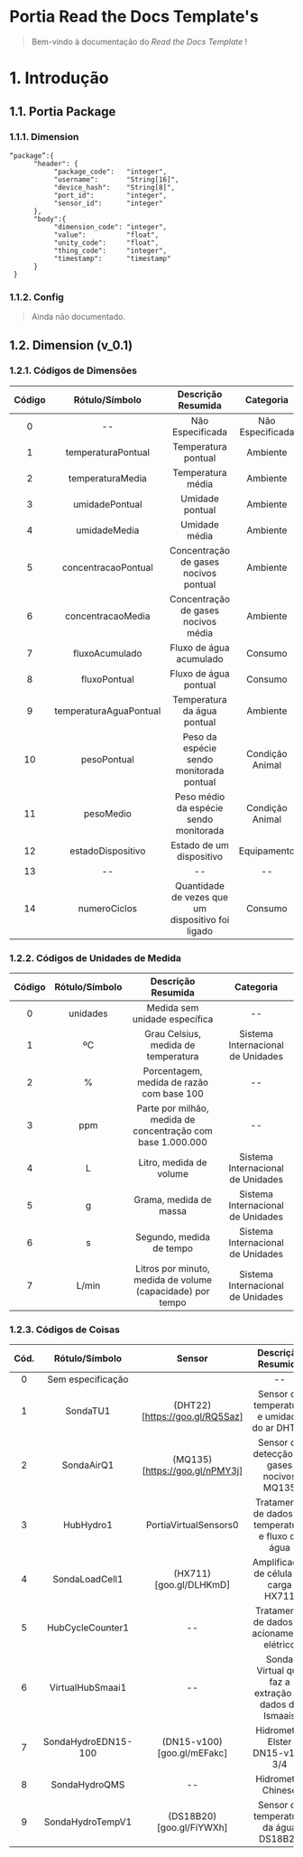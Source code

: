Portia Read the Docs Template's
================================

> Bem-vindo à documentação do *Read the Docs Template* !


# 1. Introdução 

##   1.1. Portia Package

###    1.1.1. Dimension 

    “package”:{
          "header": {
               "package_code":   "integer",
               "username":       "String[16]",
               "device_hash":    "String[8]",
               "port_id":        "integer",
               "sensor_id":      "integer"
          },
          "body":{
               "dimension_code": "integer",
               "value":          "float",
               "unity_code":     "float",
               "thing_code":     "integer",               
               "timestamp":      "timestamp"
          }
     }

###    1.1.2. Config 
 
> Ainda não documentado. 

##   1.2. Dimension (v_0.1)

###    1.2.1. Códigos de Dimensões 


|**Código**|**Rótulo/Símbolo**       |**Descrição Resumida**                              |**Categoria**     |
|:--------:|:-----------------------:|:--------------------------------------------------:|:----------------:|
|0         |--                       |Não Especificada                                    |Não Especificada  |
|1         |temperaturaPontual       |Temperatura pontual                                 |Ambiente          |
|2         |temperaturaMedia         |Temperatura média                                   |Ambiente          |
|3         |umidadePontual           |Umidade pontual                                     |Ambiente          |
|4         |umidadeMedia             |Umidade média                                       |Ambiente          |
|5         |concentracaoPontual      |Concentração de gases nocivos pontual               |Ambiente          |
|6         |concentracaoMedia        |Concentração de gases nocivos média                 |Ambiente          |
|7         |fluxoAcumulado           |Fluxo de água acumulado                             |Consumo           |
|8         |fluxoPontual             |Fluxo de água pontual                               |Consumo           |
|9         |temperaturaAguaPontual   |Temperatura da água pontual                         |Ambiente          |
|10        |pesoPontual              |Peso da espécie sendo monitorada pontual            |Condição Animal   |
|11        |pesoMedio                |Peso médio da espécie sendo monitorada              |Condição Animal   |
|12        |estadoDispositivo        |Estado de um dispositivo                            |Equipamento       |
|13        |--                       |--                                                  |--                |
|14        |numeroCiclos             |Quantidade de vezes que um dispositivo foi ligado   |Consumo           |

###    1.2.2. Códigos de Unidades de Medida 


|**Código**|**Rótulo/Símbolo**       |**Descrição Resumida**                                      |**Categoria**                    |
|:--------:|:-----------------------:|:----------------------------------------------------------:|:-------------------------------:|
|0         |unidades                 |Medida sem unidade específica                               |--                               |
|1         |ºC                       |Grau Celsius, medida de temperatura                         |Sistema Internacional de Unidades|
|2         |%                        |Porcentagem, medida de razão com base 100                   |--                               |
|3         |ppm                      |Parte por milhão, medida de concentração com base 1.000.000 |--                               |
|4         |L                        |Litro, medida  de volume                                    |Sistema Internacional de Unidades| 
|5         |g                        |Grama, medida de massa                                      |Sistema Internacional de Unidades|
|6         |s                        |Segundo, medida de tempo                                    |Sistema Internacional de Unidades|
|7         |L/min                    |Litros por minuto, medida de volume (capacidade) por tempo  |Sistema Internacional de Unidades|


###    1.2.3. Códigos de Coisas 


|**Cód.**|**Rótulo/Símbolo**  |**Sensor**                      |**Descrição Resumida**                                      |**Categoria**            |
|:------:|:------------------:|:------------------------------:|:----------------------------------------------------------:|:-----------------------:|
|0       |Sem especificação   |                                |--                                                          |--                       |
|1       |SondaTU1            |(DHT22)[https://goo.gl/RQ5Saz]  |Sensor de temperatura e umidade do ar DHT22                 |Passivo                  |
|2       |SondaAirQ1          |(MQ135)[https://goo.gl/nPMY3j]  |Sensor de detecção de gases nocivos MQ135                   |Passivo                  |
|3       |HubHydro1           |PortiaVirtualSensors0           |Tratamento de dados de temperatura e fluxo da água          |Complexo ativo           |
|4       |SondaLoadCell1      |(HX711)[goo.gl/DLHKmD]          |Amplificador de célula de carga HX711                       |Ativo                    | 
|5       |HubCycleCounter1    |--                              |Tratamento de dados de acionamento elétrico                 |Complexo ativo           |
|6       |VirtualHubSmaai1    |--                              |Sonda Virtual que faz a extração de dados de Ismaais        |Complexo ativo           |
|7       |SondaHydroEDN15-100 |(DN15-v100)[goo.gl/mEFakc]      |Hidrometro Elster DN15-v100 3/4                             |Passivo            |
|8       |SondaHydroQMS       |--                              |Hidrometro Chinese                                          |Passivo            |
|9       |SondaHydroTempV1    |(DS18B20)[goo.gl/FiYWXh]        |Sensor de temperatura da água DS18B20                       |Passivo            |



